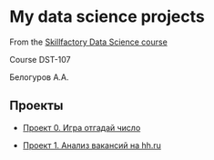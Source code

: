 # My data science projects 

From the [Skillfactory Data Science course](https://skillfactory.ru/data-scientist-pro)

Course DST-107

Белогуров А.А.

## Проекты

* [Проект 0. Игра отгадай число](https://github.com/abelogurov/sf_dst_baa/tree/main/project_0)

* [Проект 1. Анализ вакансий на hh.ru](https://github.com/abelogurov/sf_dst_baa/tree/main/project_1)

